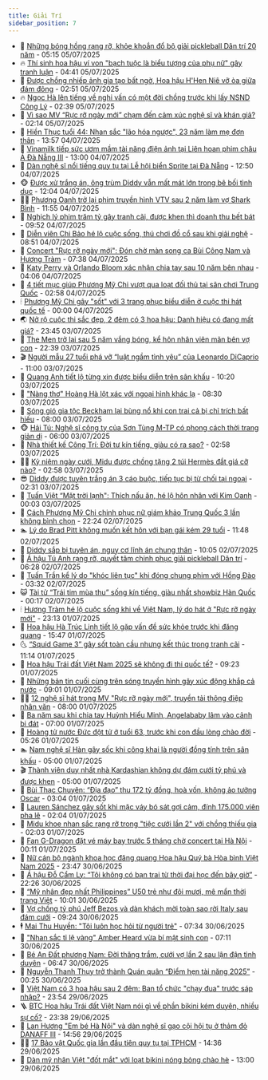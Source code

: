 ```yaml
---
title: Giải Trí
sidebar_position: 7
---
```


<!-- dantri-giai-tri:START -->
- 🤩 [Những bóng hồng rạng rỡ, khỏe khoắn đổ bộ giải pickleball Dân trí 20 năm](https://dantri.com.vn/giai-tri/nhung-bong-hong-rang-ro-khoe-khoan-do-bo-giai-pickleball-dan-tri-20-nam-20250705112607054.htm) - 05:15 05/07/2025
- 🔥 [Thí sinh hoa hậu ví von &quot;bạch tuộc là biểu tượng của phụ nữ&quot; gây tranh luận](https://dantri.com.vn/giai-tri/thi-sinh-hoa-hau-vi-von-bach-tuoc-la-bieu-tuong-cua-phu-nu-gay-tranh-luan-20250705105538126.htm) - 04:41 05/07/2025
- 🚀 [Được chồng nhiếp ảnh gia tạo bất ngờ, Hoa hậu H&#39;Hen Niê vỡ òa giữa đám đông](https://dantri.com.vn/giai-tri/duoc-chong-nhiep-anh-gia-tao-bat-ngo-hoa-hau-hhen-nie-vo-oa-giua-dam-dong-20250704131606978.htm) - 02:51 05/07/2025
- 🔥 [Ngọc Hà lên tiếng về nghi vấn có một đời chồng trước khi lấy NSND Công Lý](https://dantri.com.vn/giai-tri/ngoc-ha-len-tieng-ve-nghi-van-co-mot-doi-chong-truoc-khi-lay-nsnd-cong-ly-20250705013643672.htm) - 02:39 05/07/2025
- 🌈 [Vì sao MV “Rực rỡ ngày mới” chạm đến cảm xúc nghệ sĩ và khán giả?](https://dantri.com.vn/giai-tri/vi-sao-mv-ruc-ro-ngay-moi-cham-den-cam-xuc-nghe-si-va-khan-gia-20250703094323125.htm) - 02:14 05/07/2025
- 📝 [Hiền Thục tuổi 44: Nhan sắc &quot;lão hóa ngược&quot;, 23 năm làm mẹ đơn thân](https://dantri.com.vn/giai-tri/hien-thuc-tuoi-44-nhan-sac-lao-hoa-nguoc-23-nam-lam-me-don-than-20250703062133234.htm) - 13:57 04/07/2025
- 💪 [Vinamilk tiếp sức ươm mầm tài năng điện ảnh tại Liên hoan phim châu Á Đà Nẵng III](https://dantri.com.vn/giai-tri/vinamilk-tiep-suc-uom-mam-tai-nang-dien-anh-tai-lien-hoan-phim-chau-a-da-nang-iii-20250704183235124.htm) - 13:00 04/07/2025
- 🤡 [Dàn nghệ sĩ nổi tiếng quy tụ tại Lễ hội biển Sprite tại Đà Nẵng](https://dantri.com.vn/giai-tri/dan-nghe-si-noi-tieng-quy-tu-tai-le-hoi-bien-sprite-tai-da-nang-20250704192420944.htm) - 12:50 04/07/2025
- 🐵 [Được xử trắng án, ông trùm Diddy vẫn mất mát lớn trong bê bối tình dục](https://dantri.com.vn/giai-tri/duoc-xu-trang-an-ong-trum-diddy-van-mat-mat-lon-trong-be-boi-tinh-duc-20250704115157758.htm) - 12:04 04/07/2025
- 🧑‍🏫 [Phương Oanh trở lại phim truyền hình VTV sau 2 năm làm vợ Shark Bình](https://dantri.com.vn/giai-tri/phuong-oanh-tro-lai-phim-truyen-hinh-vtv-sau-2-nam-lam-vo-shark-binh-20250704182242732.htm) - 11:55 04/07/2025
- 💂 [Nghịch lý phim trăm tỷ gây tranh cãi, được khen thì doanh thu bết bát](https://dantri.com.vn/giai-tri/nghich-ly-phim-tram-ty-gay-tranh-cai-duoc-khen-thi-doanh-thu-bet-bat-20250704152649739.htm) - 09:52 04/07/2025
- 🤠 [Diễn viên Chi Bảo hé lộ cuộc sống, thú chơi đồ cổ sau khi giải nghệ](https://dantri.com.vn/giai-tri/dien-vien-chi-bao-he-lo-cuoc-song-thu-choi-do-co-sau-khi-giai-nghe-20250704110955696.htm) - 08:51 04/07/2025
- 🫶 [Concert &quot;Rực rỡ ngày mới&quot;: Đón chờ màn song ca Bùi Công Nam và Hương Tràm](https://dantri.com.vn/giai-tri/concert-ruc-ro-ngay-moi-don-cho-man-song-ca-bui-cong-nam-va-huong-tram-20250704115555856.htm) - 07:38 04/07/2025
- 🦏 [Katy Perry và Orlando Bloom xác nhận chia tay sau 10 năm bên nhau](https://dantri.com.vn/giai-tri/katy-perry-va-orlando-bloom-xac-nhan-chia-tay-sau-10-nam-ben-nhau-20250704103613500.htm) - 04:06 04/07/2025
- 🧰 [4 tiết mục giúp Phương Mỹ Chi vượt qua loạt đối thủ tại sân chơi Trung Quốc](https://dantri.com.vn/giai-tri/4-tiet-muc-giup-phuong-my-chi-vuot-qua-loat-doi-thu-tai-san-choi-trung-quoc-20250704093957612.htm) - 02:58 04/07/2025
- 🕯 [Phương Mỹ Chi gây &quot;sốt&quot; với 3 trang phục biểu diễn ở cuộc thi hát quốc tế](https://dantri.com.vn/giai-tri/phuong-my-chi-gay-sot-voi-3-trang-phuc-bieu-dien-o-cuoc-thi-hat-quoc-te-20250703205933706.htm) - 00:00 04/07/2025
- 🌏 [Nở rộ cuộc thi sắc đẹp, 2 đêm có 3 hoa hậu: Danh hiệu có đang mất giá?](https://dantri.com.vn/giai-tri/no-ro-cuoc-thi-sac-dep-2-dem-co-3-hoa-hau-danh-hieu-co-dang-mat-gia-20250702234610145.htm) - 23:45 03/07/2025
- 🌈 [The Men trở lại sau 5 năm vắng bóng, kể hôn nhân viên mãn bên vợ con](https://dantri.com.vn/giai-tri/the-men-tro-lai-sau-5-nam-vang-bong-ke-hon-nhan-vien-man-ben-vo-con-20250703105112196.htm) - 22:39 03/07/2025
- 🎬 [Người mẫu 27 tuổi phá vỡ “luật ngầm tình yêu” của Leonardo DiCaprio](https://dantri.com.vn/giai-tri/nguoi-mau-27-tuoi-pha-vo-luat-ngam-tinh-yeu-cua-leonardo-dicaprio-20250702105728943.htm) - 11:00 03/07/2025
- 👀 [Quang Anh tiết lộ từng xin được biểu diễn trên sân khấu](https://dantri.com.vn/giai-tri/quang-anh-tiet-lo-tung-xin-duoc-bieu-dien-tren-san-khau-20250703170350041.htm) - 10:20 03/07/2025
- 🧰 [&quot;Nàng thơ&quot; Hoàng Hà lột xác với ngoại hình khác lạ](https://dantri.com.vn/giai-tri/nang-tho-hoang-ha-lot-xac-voi-ngoai-hinh-khac-la-20250703092529233.htm) - 08:30 03/07/2025
- 🧰 [Sóng gió gia tộc Beckham lại bùng nổ khi con trai cả bị chỉ trích bất hiếu](https://dantri.com.vn/giai-tri/song-gio-gia-toc-beckham-lai-bung-no-khi-con-trai-ca-bi-chi-trich-bat-hieu-20250703094033805.htm) - 08:00 03/07/2025
- 🐵 [Hải Tú: Nghệ sĩ công ty của Sơn Tùng M-TP có phong cách thời trang giản dị](https://dantri.com.vn/giai-tri/hai-tu-nghe-si-cong-ty-cua-son-tung-m-tp-co-phong-cach-thoi-trang-gian-di-20250703011651276.htm) - 06:00 03/07/2025
- 🐘 [Nhà thiết kế Công Trí: Đời tư kín tiếng, giàu có ra sao?](https://dantri.com.vn/giai-tri/nha-thiet-ke-cong-tri-doi-tu-kin-tieng-giau-co-ra-sao-20250702132511938.htm) - 02:58 03/07/2025
- 🧑‍💻 [Kỷ niệm ngày cưới, Midu được chồng tặng 2 túi Hermès đắt giá cỡ nào?](https://dantri.com.vn/giai-tri/ky-niem-ngay-cuoi-midu-duoc-chong-tang-2-tui-hermes-dat-gia-co-nao-20250702113522915.htm) - 02:58 03/07/2025
- 😎 [Diddy được tuyên trắng án 3 cáo buộc, tiếp tục bị từ chối tại ngoại](https://dantri.com.vn/giai-tri/diddy-duoc-tuyen-trang-an-3-cao-buoc-tiep-tuc-bi-tu-choi-tai-ngoai-20250703083000717.htm) - 02:31 03/07/2025
- 🧰 [Tuấn Việt “Mặt trời lạnh&quot;: Thích nấu ăn, hé lộ hôn nhân với Kim Oanh](https://dantri.com.vn/giai-tri/tuan-viet-mat-troi-lanh-thich-nau-an-he-lo-hon-nhan-voi-kim-oanh-20250702124652954.htm) - 00:03 03/07/2025
- 🧰 [Cách Phương Mỹ Chi chinh phục nữ giám khảo Trung Quốc 3 lần không bình chọn](https://dantri.com.vn/giai-tri/cach-phuong-my-chi-chinh-phuc-nu-giam-khao-trung-quoc-3-lan-khong-binh-chon-20250702191513975.htm) - 22:24 02/07/2025
- 🏊 [Lý do Brad Pitt không muốn kết hôn với bạn gái kém 29 tuổi](https://dantri.com.vn/giai-tri/ly-do-brad-pitt-khong-muon-ket-hon-voi-ban-gai-kem-29-tuoi-20250702101215428.htm) - 11:48 02/07/2025
- 🌋 [Diddy sắp bị tuyên án, nguy cơ lĩnh án chung thân](https://dantri.com.vn/giai-tri/diddy-sap-bi-tuyen-an-nguy-co-linh-an-chung-than-20250702125557032.htm) - 10:05 02/07/2025
- 🔭 [Á hậu Tú Anh rạng rỡ, quyết tâm chinh phục giải pickleball Dân trí](https://dantri.com.vn/giai-tri/a-hau-tu-anh-rang-ro-quyet-tam-chinh-phuc-giai-pickleball-dan-tri-20250702114300737.htm) - 06:28 02/07/2025
- 📝 [Tuấn Trần kể lý do &quot;khóc liên tục&quot; khi đóng chung phim với Hồng Đào](https://dantri.com.vn/giai-tri/tuan-tran-ke-ly-do-khoc-lien-tuc-khi-dong-chung-phim-voi-hong-dao-20250702075212008.htm) - 03:32 02/07/2025
- 😺 [Tài tử “Trái tim mùa thu” sống kín tiếng, giàu nhất showbiz Hàn Quốc](https://dantri.com.vn/giai-tri/tai-tu-trai-tim-mua-thu-song-kin-tieng-giau-nhat-showbiz-han-quoc-20250701160124988.htm) - 00:17 02/07/2025
- 🕯 [Hương Tràm hé lộ cuộc sống khi về Việt Nam, lý do hát ở &quot;Rực rỡ ngày mới&quot;](https://dantri.com.vn/giai-tri/huong-tram-he-lo-cuoc-song-khi-ve-viet-nam-ly-do-hat-o-ruc-ro-ngay-moi-20250701220650781.htm) - 23:13 01/07/2025
- 🦄 [Hoa hậu Hà Trúc Linh tiết lộ gặp vấn đề sức khỏe trước khi đăng quang](https://dantri.com.vn/giai-tri/hoa-hau-ha-truc-linh-tiet-lo-gap-van-de-suc-khoe-truoc-khi-dang-quang-20250701222610003.htm) - 15:47 01/07/2025
- 🌜 [“Squid Game 3” gây sốt toàn cầu nhưng kết thúc trong tranh cãi](https://dantri.com.vn/giai-tri/squid-game-3-gay-sot-toan-cau-nhung-ket-thuc-trong-tranh-cai-20250701103440342.htm) - 11:14 01/07/2025
- 👹 [Hoa hậu Trái đất Việt Nam 2025 sẽ không đi thi quốc tế?](https://dantri.com.vn/giai-tri/hoa-hau-trai-dat-viet-nam-2025-se-khong-di-thi-quoc-te-20250701151553604.htm) - 09:23 01/07/2025
- 🚀 [Những bản tin cuối cùng trên sóng truyền hình gây xúc động khắp cả nước](https://dantri.com.vn/giai-tri/nhung-ban-tin-cuoi-cung-tren-song-truyen-hinh-gay-xuc-dong-khap-ca-nuoc-20250701154713504.htm) - 09:01 01/07/2025
- 🧑‍💻 [12 nghệ sĩ hát trong MV &quot;Rực rỡ ngày mới&quot;, truyền tải thông điệp nhân văn](https://dantri.com.vn/giai-tri/12-nghe-si-hat-trong-mv-ruc-ro-ngay-moi-truyen-tai-thong-diep-nhan-van-20250623180904742.htm) - 08:00 01/07/2025
- 🦩 [Ba năm sau khi chia tay Huỳnh Hiểu Minh, Angelababy lâm vào cảnh bi đát](https://dantri.com.vn/giai-tri/ba-nam-sau-khi-chia-tay-huynh-hieu-minh-angelababy-lam-vao-canh-bi-dat-20250630100401960.htm) - 07:00 01/07/2025
- 💫 [Hoàng tử nước Đức đột tử ở tuổi 63, trước khi con đầu lòng chào đời](https://dantri.com.vn/giai-tri/hoang-tu-nuoc-duc-dot-tu-o-tuoi-63-truoc-khi-con-dau-long-chao-doi-20250701111243928.htm) - 05:26 01/07/2025
- 🏊 [Nam nghệ sĩ Hàn gây sốc khi công khai là người đồng tính trên sân khấu](https://dantri.com.vn/giai-tri/nam-nghe-si-han-gay-soc-khi-cong-khai-la-nguoi-dong-tinh-tren-san-khau-20250701115041321.htm) - 05:00 01/07/2025
- 🎬 [Thành viên duy nhất nhà Kardashian không dự đám cưới tỷ phú và được khen](https://dantri.com.vn/giai-tri/thanh-vien-duy-nhat-nha-kardashian-khong-du-dam-cuoi-ty-phu-va-duoc-khen-20250701092104989.htm) - 05:00 01/07/2025
- 💃 [Bùi Thạc Chuyên: “Địa đạo” thu 172 tỷ đồng, hoà vốn, không ảo tưởng Oscar](https://dantri.com.vn/giai-tri/bui-thac-chuyen-dia-dao-thu-172-ty-dong-hoa-von-khong-ao-tuong-oscar-20250701091029732.htm) - 03:04 01/07/2025
- 🌊 [Lauren Sánchez gây sốt khi mặc váy bó sát gợi cảm, đính 175.000 viên pha lê](https://dantri.com.vn/giai-tri/lauren-sanchez-gay-sot-khi-mac-vay-bo-sat-goi-cam-dinh-175000-vien-pha-le-20250701071322446.htm) - 02:04 01/07/2025
- 🧰 [Midu khoe nhan sắc rạng rỡ trong &quot;tiệc cưới lần 2&quot; với chồng thiếu gia](https://dantri.com.vn/giai-tri/midu-khoe-nhan-sac-rang-ro-trong-tiec-cuoi-lan-2-voi-chong-thieu-gia-20250630230055654.htm) - 02:03 01/07/2025
- 🦣 [Fan G-Dragon đặt vé máy bay trước 5 tháng chờ concert tại Hà Nội](https://dantri.com.vn/giai-tri/fan-g-dragon-dat-ve-may-bay-truoc-5-thang-cho-concert-tai-ha-noi-20250630120720223.htm) - 00:11 01/07/2025
- 🥷 [Nữ cán bộ ngành khoa học đăng quang Hoa hậu Quý bà Hòa bình Việt Nam 2025](https://dantri.com.vn/giai-tri/nu-can-bo-nganh-khoa-hoc-dang-quang-hoa-hau-quy-ba-hoa-binh-viet-nam-2025-20250701022206115.htm) - 23:47 30/06/2025
- 🦏 [Á hậu Đỗ Cẩm Ly: “Tôi không có bạn trai từ thời đại học đến bây giờ”](https://dantri.com.vn/giai-tri/a-hau-do-cam-ly-toi-khong-co-ban-trai-tu-thoi-dai-hoc-den-bay-gio-20250630070845634.htm) - 22:26 30/06/2025
- 🫶 [“Mỹ nhân đẹp nhất Philippines” U50 trẻ như đôi mươi, mê mẩn thời trang Việt](https://dantri.com.vn/giai-tri/my-nhan-dep-nhat-philippines-u50-tre-nhu-doi-muoi-me-man-thoi-trang-viet-20250630153418375.htm) - 10:01 30/06/2025
- 💼 [Vợ chồng tỷ phú Jeff Bezos và dàn khách mời toàn sao rời Italy sau đám cưới](https://dantri.com.vn/giai-tri/vo-chong-ty-phu-jeff-bezos-va-dan-khach-moi-toan-sao-roi-italy-sau-dam-cuoi-20250630140301605.htm) - 09:24 30/06/2025
- 🕴 [Mai Thu Huyền: &quot;Tôi luôn học hỏi từ người trẻ&quot;](https://dantri.com.vn/giai-tri/mai-thu-huyen-toi-luon-hoc-hoi-tu-nguoi-tre-20250630121310797.htm) - 07:34 30/06/2025
- 🐲 [&quot;Nhan sắc tỉ lệ vàng&quot; Amber Heard vừa bí mật sinh con](https://dantri.com.vn/giai-tri/nhan-sac-ti-le-vang-amber-heard-vua-bi-mat-sinh-con-20250630132636267.htm) - 07:11 30/06/2025
- 🐘 [Bé An Đất phương Nam: Đời thăng trầm, cưới vợ lần 2 sau lận đận tình duyên](https://dantri.com.vn/giai-tri/be-an-dat-phuong-nam-doi-thang-tram-cuoi-vo-lan-2-sau-lan-dan-tinh-duyen-20250628113422160.htm) - 06:47 30/06/2025
- 🤭 [Nguyễn Thanh Thụy trở thành Quán quân “Điểm hẹn tài năng 2025”](https://dantri.com.vn/giai-tri/nguyen-thanh-thuy-tro-thanh-quan-quan-diem-hen-tai-nang-2025-20250630071004526.htm) - 00:25 30/06/2025
- 💯 [Việt Nam có 3 hoa hậu sau 2 đêm: Ban tổ chức &quot;chạy đua&quot; trước sáp nhập?](https://dantri.com.vn/giai-tri/viet-nam-co-3-hoa-hau-sau-2-dem-ban-to-chuc-chay-dua-truoc-sap-nhap-20250629200703024.htm) - 23:54 29/06/2025
- 🪜 [BTC Hoa hậu Trái đất Việt Nam nói gì về phần bikini kém duyên, nhiều sự cố?](https://dantri.com.vn/giai-tri/btc-hoa-hau-trai-dat-viet-nam-noi-gi-ve-phan-bikini-kem-duyen-nhieu-su-co-20250630032000166.htm) - 23:38 29/06/2025
- 👹 [Lan Hương &quot;Em bé Hà Nội&quot; và dàn nghệ sĩ gạo cội hội tụ ở thảm đỏ DANAFF III](https://dantri.com.vn/giai-tri/lan-huong-em-be-ha-noi-va-dan-nghe-si-gao-coi-hoi-tu-o-tham-do-danaff-iii-20250629211332013.htm) - 14:56 29/06/2025
- 🧑‍🏫 [17 Bảo vật Quốc gia lần đầu tiên quy tụ tại TPHCM](https://dantri.com.vn/giai-tri/17-bao-vat-quoc-gia-lan-dau-tien-quy-tu-tai-tphcm-20250629140213011.htm) - 14:36 29/06/2025
- 🐘 [Dàn mỹ nhân Việt &quot;đốt mắt&quot; với loạt bikini nóng bỏng chào hè](https://dantri.com.vn/giai-tri/dan-my-nhan-viet-dot-mat-voi-loat-bikini-nong-bong-chao-he-20250626181731857.htm) - 13:00 29/06/2025<!-- dantri-giai-tri:END -->
